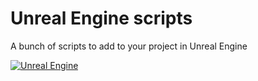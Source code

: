 # Unreal Engine scripts

A bunch of scripts to add to your project in Unreal Engine

[![Unreal Engine](https://img.shields.io/badge/unrealengine-%23313131.svg?style=for-the-badge&logo=unrealengine&logoColor=white)](#)
